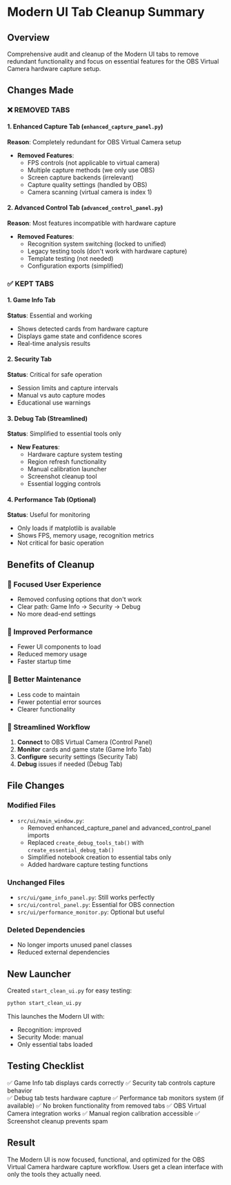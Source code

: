 # Modern UI Tab Cleanup Summary

## Overview
Comprehensive audit and cleanup of the Modern UI tabs to remove redundant functionality and focus on essential features for the OBS Virtual Camera hardware capture setup.

## Changes Made

### ❌ REMOVED TABS

#### 1. Enhanced Capture Tab (`enhanced_capture_panel.py`)
**Reason**: Completely redundant for OBS Virtual Camera setup
- **Removed Features**:
  - FPS controls (not applicable to virtual camera)
  - Multiple capture methods (we only use OBS)
  - Screen capture backends (irrelevant)
  - Capture quality settings (handled by OBS)
  - Camera scanning (virtual camera is index 1)

#### 2. Advanced Control Tab (`advanced_control_panel.py`)  
**Reason**: Most features incompatible with hardware capture
- **Removed Features**:
  - Recognition system switching (locked to unified)
  - Legacy testing tools (don't work with hardware capture)
  - Template testing (not needed)
  - Configuration exports (simplified)

### ✅ KEPT TABS

#### 1. Game Info Tab
**Status**: Essential and working
- Shows detected cards from hardware capture
- Displays game state and confidence scores
- Real-time analysis results

#### 2. Security Tab  
**Status**: Critical for safe operation
- Session limits and capture intervals
- Manual vs auto capture modes
- Educational use warnings

#### 3. Debug Tab (Streamlined)
**Status**: Simplified to essential tools only
- **New Features**:
  - Hardware capture system testing
  - Region refresh functionality
  - Manual calibration launcher
  - Screenshot cleanup tool
  - Essential logging controls

#### 4. Performance Tab (Optional)
**Status**: Useful for monitoring
- Only loads if matplotlib is available
- Shows FPS, memory usage, recognition metrics
- Not critical for basic operation

## Benefits of Cleanup

### 🎯 Focused User Experience
- Removed confusing options that don't work
- Clear path: Game Info → Security → Debug
- No more dead-end settings

### 🚀 Improved Performance  
- Fewer UI components to load
- Reduced memory usage
- Faster startup time

### 🔧 Better Maintenance
- Less code to maintain
- Fewer potential error sources
- Clearer functionality

### 📱 Streamlined Workflow
1. **Connect** to OBS Virtual Camera (Control Panel)
2. **Monitor** cards and game state (Game Info Tab)
3. **Configure** security settings (Security Tab)  
4. **Debug** issues if needed (Debug Tab)

## File Changes

### Modified Files
- `src/ui/main_window.py`: 
  - Removed enhanced_capture_panel and advanced_control_panel imports
  - Replaced `create_debug_tools_tab()` with `create_essential_debug_tab()`
  - Simplified notebook creation to essential tabs only
  - Added hardware capture testing functions

### Unchanged Files  
- `src/ui/game_info_panel.py`: Still works perfectly
- `src/ui/control_panel.py`: Essential for OBS connection
- `src/ui/performance_monitor.py`: Optional but useful

### Deleted Dependencies
- No longer imports unused panel classes
- Reduced external dependencies

## New Launcher

Created `start_clean_ui.py` for easy testing:
```bash
python start_clean_ui.py
```

This launches the Modern UI with:
- Recognition: improved
- Security Mode: manual  
- Only essential tabs loaded

## Testing Checklist

✅ Game Info tab displays cards correctly
✅ Security tab controls capture behavior  
✅ Debug tab tests hardware capture
✅ Performance tab monitors system (if available)
✅ No broken functionality from removed tabs
✅ OBS Virtual Camera integration works
✅ Manual region calibration accessible
✅ Screenshot cleanup prevents spam

## Result

The Modern UI is now focused, functional, and optimized for the OBS Virtual Camera hardware capture workflow. Users get a clean interface with only the tools they actually need.
